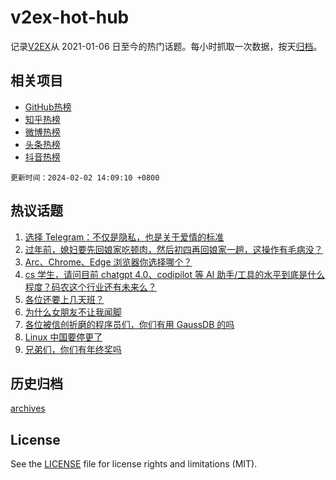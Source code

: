# v2ex-hot-hub

 记录[V2EX](https://www.v2ex.com/)从 2021-01-06 日至今的热门话题。每小时抓取一次数据，按天[归档](archives)。
 
 ## 相关项目

- [GitHub热榜](https://github.com/lonnyzhang423/github-hot-hub)
- [知乎热榜](https://github.com/lonnyzhang423/zhihu-hot-hub)
- [微博热榜](https://github.com/lonnyzhang423/weibo-hot-hub)
- [头条热榜](https://github.com/lonnyzhang423/toutiao-hot-hub)
- [抖音热榜](https://github.com/lonnyzhang423/douyin-hot-hub)


 `更新时间：2024-02-02 14:09:10 +0800`

## 热议话题

1. [选择 Telegram：不仅是隐私，也是关于爱情的标准](https://www.v2ex.com/t/1013556)
1. [过年前，媳妇要先回娘家吃顿肉，然后初四再回娘家一趟，这操作有毛病没？](https://www.v2ex.com/t/1013563)
1. [Arc、Chrome、Edge 浏览器你选择哪个？](https://www.v2ex.com/t/1013401)
1. [cs 学生，请问目前 chatgpt 4.0、codipilot 等 AI 助手/工具的水平到底是什么程度？码农这个行业还有未来么？](https://www.v2ex.com/t/1013479)
1. [各位还要上几天班？](https://www.v2ex.com/t/1013559)
1. [为什么女朋友不让我闻脚](https://www.v2ex.com/t/1013623)
1. [各位被信创折磨的程序员们，你们有用 GaussDB 的吗](https://www.v2ex.com/t/1013406)
1. [Linux 中国要停更了](https://www.v2ex.com/t/1013409)
1. [兄弟们，你们有年终奖吗](https://www.v2ex.com/t/1013445)

## 历史归档

[archives](archives)

## License

See the [LICENSE](LICENSE) file for license rights and limitations (MIT).
